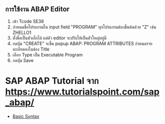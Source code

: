 ## การใช้งาน ABAP Editor

1. เข้า Tcode SE38
2. กำหนดชื่อโปรแกรมใน input field "PROGRAM" ทุกโปรแกรมต้องขึ้นต้นด้วย "Z" เช่น ZHELLO1
3. ตั้งชื่อเป็นตัวเล็กได้ แต่ตัว editor จะปรับให้เป็นตัวใหญ่อยู่ดี
4. กดปุ่ม "CREATE" จะขึ้น popup ABAP: PROGRAM ATTRIBUTES กำหนดรายละเอียดลงในช่อง Title
5. เลือก Type เป็น Executable Program
6. กดปุ่ม Save

# SAP ABAP Tutorial จาก https://www.tutorialspoint.com/sap_abap/

- [Basic Syntax](tutorials/basic-syntax.md#basic-syntax)
